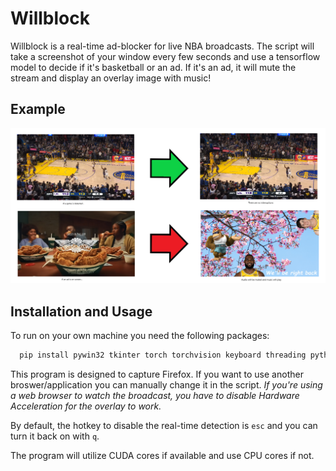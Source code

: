 
# Willblock

Willblock is a real-time ad-blocker for live NBA broadcasts. The script will take a screenshot of your window every few seconds and use a tensorflow model to decide if it's basketball or an ad. If it's an ad, it will mute the stream and display an overlay image with music!

## Example
![Logo](https://github.com/willhutchcs/Willblock/blob/main/example.png)

## Installation and Usage

To run on your own machine you need the following packages:
```bash
  pip install pywin32 tkinter torch torchvision keyboard threading python-vlc pyopengl pygetwindow pycaw comtypes ctypes PIL
```

This program is designed to capture Firefox. If you want to use another broswer/application you can manually change it in the script.
*If you're using a web browser to watch the broadcast, you have to disable Hardware Acceleration for the overlay to work.*

By default, the hotkey to disable the real-time detection is ```esc``` and you can turn it back on with ```q```.

The program will utilize CUDA cores if available and use CPU cores if not.

